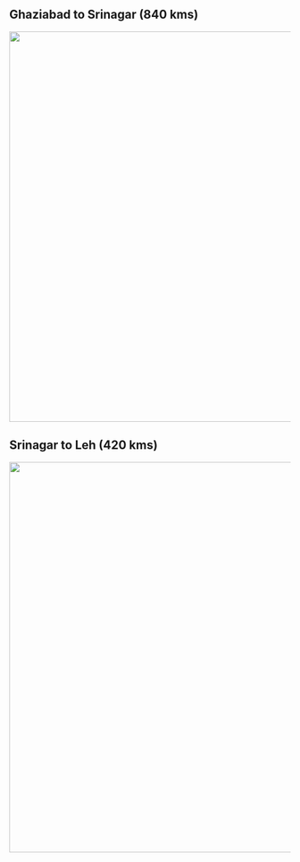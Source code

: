 ## **Ghaziabad to Srinagar** (840 kms) 

<p align="center"><img src="https://github.com/inbravo/travel/raw/master/june-2019/images/delhi-to-srinagar.jpg" width="700"></p>

## **Srinagar to Leh** (420 kms) 
	
<p align="center"><img src="https://github.com/inbravo/travel/raw/master/june-2019/images/srinagar-to-leh.jpg" width="700"></p>
